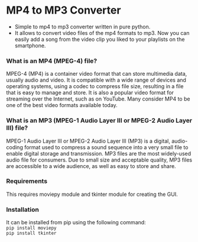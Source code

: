 # MP4 to MP3 Converter
- Simple to mp4 to mp3 converter written in pure python. 
- It allows to convert video files of the mp4 formats to mp3. Now you can easily add a song from the video clip you liked to your playlists on the smartphone.


### What is an MP4 (MPEG-4) file?
MPEG-4 (MP4) is a container video format that can store multimedia data, usually audio and video. It is compatible with a wide range of devices and operating systems, using a codec to compress file size, resulting in a file that is easy to manage and store. It is also a popular video format for streaming over the Internet, such as on YouTube. Many consider MP4 to be one of the best video formats available today.


### What is an MP3 (MPEG-1 Audio Layer III or MPEG-2 Audio Layer III) file?
MPEG-1 Audio Layer III or MPEG-2 Audio Layer III (MP3) is a digital, audio-coding format used to compress a sound sequence into a very small file to enable digital storage and transmission. MP3 files are the most widely-used audio file for consumers. Due to small size and acceptable quality, MP3 files are accessible to a wide audience, as well as easy to store and share. 


### Requirements
This requires moviepy module and tkinter module for creating the GUI.


### Installation
It can be installed from pip using the following command:
<br/>`pip install moviepy`<br/>
`pip install tkinter`
